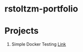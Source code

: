 # rstoltzm-portfolio

# Projects
1. Simple Docker Testing [Link](https://github.com/rstoltzm-profile/docker-testing)